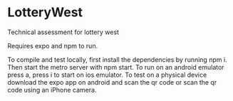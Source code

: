 # LotteryWest
Technical assessment for lottery west

Requires expo and npm to run.

To compile and test locally, first install the dependencies by running npm i. 
Then start the metro server with npm start. To run on an android emulator press a, press i to start on ios emulator.
To test on a physical device download the expo app on android and scan the qr code or scan the qr code using an iPhone camera. 
